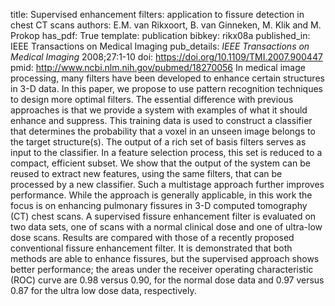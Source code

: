 title: Supervised enhancement filters: application to fissure detection in chest CT scans
authors: E.M. van Rikxoort, B. van Ginneken, M. Klik and M. Prokop
has_pdf: True
template: publication
bibkey: rikx08a
published_in: IEEE Transactions on Medical Imaging
pub_details: <i>IEEE Transactions on Medical Imaging</i> 2008;27:1-10
doi: https://doi.org/10.1109/TMI.2007.900447
pmid: http://www.ncbi.nlm.nih.gov/pubmed/18270056
In medical image processing, many filters have been developed to enhance certain structures in 3-D data. In this paper, we propose to use pattern recognition techniques to design more optimal filters. The essential difference with previous approaches is that we provide a system with examples of what it should enhance and suppress. This training data is used to construct a classifier that determines the probability that a voxel in an unseen image belongs to the target structure(s). The output of a rich set of basis filters serves as input to the classifier. In a feature selection process, this set is reduced to a compact, efficient subset. We show that the output of the system can be reused to extract new features, using the same filters, that can be processed by a new classifier. Such a multistage approach further improves performance. While the approach is generally applicable, in this work the focus is on enhancing pulmonary fissures in 3-D computed tomography (CT) chest scans. A supervised fissure enhancement filter is evaluated on two data sets, one of scans with a normal clinical dose and one of ultra-low dose scans. Results are compared with those of a recently proposed conventional fissure enhancement filter. It is demonstrated that both methods are able to enhance fissures, but the supervised approach shows better performance; the areas under the receiver operating characteristic (ROC) curve are 0.98 versus 0.90, for the normal dose data and 0.97 versus 0.87 for the ultra low dose data, respectively.

